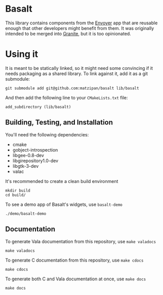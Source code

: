 # Basalt

This library contains components from the [Envoyer](http://github.com/matzipan/envoyer) 
app that are reusable enough that other developers might benefit from them. It was 
originally intended to be merged into [Granite](http://github.com/elementary/granite),
but it is too opinionated.

# Using it

It is meant to be statically linked, so it might need some convincing if it needs packaging 
as a shared library. To link against it, add it as a git submodule: 

    git submodule add git@github.com:matzipan/basalt lib/basalt
    
And then add the following line to your `CMakeLists.txt` file:

    add_subdirectory (lib/basalt)

## Building, Testing, and Installation

You'll need the following dependencies:
* cmake
* gobject-introspection
* libgee-0.8-dev
* libgirepository1.0-dev
* libgtk-3-dev
* valac

It's recommended to create a clean build environment

    mkdir build
    cd build/

To see a demo app of Basalt's widgets, use `basalt-demo`

    ./demo/basalt-demo

## Documentation

To generate Vala documentation from this repository, use `make valadocs`

    make valadocs

To generate C documentation from this repository, use `make cdocs`

    make cdocs

To generate both C and Vala documentation at once, use `make docs`

    make docs
